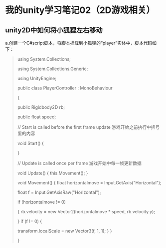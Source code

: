 # 我的unity学习笔记02（2D游戏相关）
## unity2D中如何将小狐狸左右移动
a.创建一个C#script脚本，将脚本挂载到小狐狸的“player”实体中，脚本代码如下：
>using System.Collections;
>
>using System.Collections.Generic;
>
>using UnityEngine;
>
>public class PlayerController : MonoBehaviour
>
 >  {
 >  
 >  public  Rigidbody2D rb;
 >  
 >  public  float speed;
 >  
 >   // Start is called before the first frame update 游戏开始之前执行中括号里的内容
 >   
 >   void Start()
 >   {
 >       
 >   }
>
 >   // Update is called once per frame 游戏开始中每一帧更新数据
 >   
 >  void Update()
 >   {
 >       this.Movement();
 >   }
>
 >   void Movement() 
  >  {
 >   float horizontalmove = Input.GetAxis("Horizontal");
 >       
 >   float f = Input.GetAxisRaw("Horizontal");
 >      
 >   if (horizontalmove != 0) 
 >       
 >   {
 >   rb.velocity = new Vector2(horizontalmove * speed, rb.velocity.y);
 >           
 >   }
 >   if (f != 0) {
 >       
 >   transform.localScale = new Vector3(f, 1, 1);
 >       }
 >   }
 >   
> }

